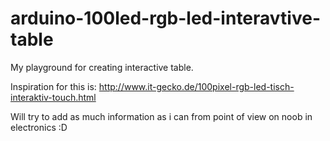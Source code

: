 # arduino-100led-rgb-led-interavtive-table
My playground for creating interactive table.


Inspiration for this is: http://www.it-gecko.de/100pixel-rgb-led-tisch-interaktiv-touch.html

Will try to add as much information as i can from point of view on noob in electronics :D 
